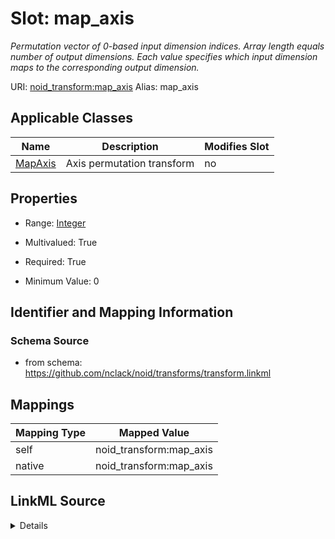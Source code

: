 

# Slot: map_axis 


_Permutation vector of 0-based input dimension indices. Array length equals number of output dimensions. Each value specifies which input dimension maps to the corresponding output dimension._





URI: [noid_transform:map_axis](https://github.com/nclack/noid/transforms/transform/map_axis)
Alias: map_axis

<!-- no inheritance hierarchy -->





## Applicable Classes

| Name | Description | Modifies Slot |
| --- | --- | --- |
| [MapAxis](MapAxis.md) | Axis permutation transform |  no  |







## Properties

* Range: [Integer](Integer.md)

* Multivalued: True

* Required: True

* Minimum Value: 0





## Identifier and Mapping Information







### Schema Source


* from schema: https://github.com/nclack/noid/transforms/transform.linkml




## Mappings

| Mapping Type | Mapped Value |
| ---  | ---  |
| self | noid_transform:map_axis |
| native | noid_transform:map_axis |




## LinkML Source

<details>
```yaml
name: map-axis
description: Permutation vector of 0-based input dimension indices. Array length equals
  number of output dimensions. Each value specifies which input dimension maps to
  the corresponding output dimension.
from_schema: https://github.com/nclack/noid/transforms/transform.linkml
rank: 1000
list_elements_ordered: true
alias: map_axis
owner: MapAxis
domain_of:
- MapAxis
range: integer
required: true
multivalued: true
minimum_value: 0

```
</details>